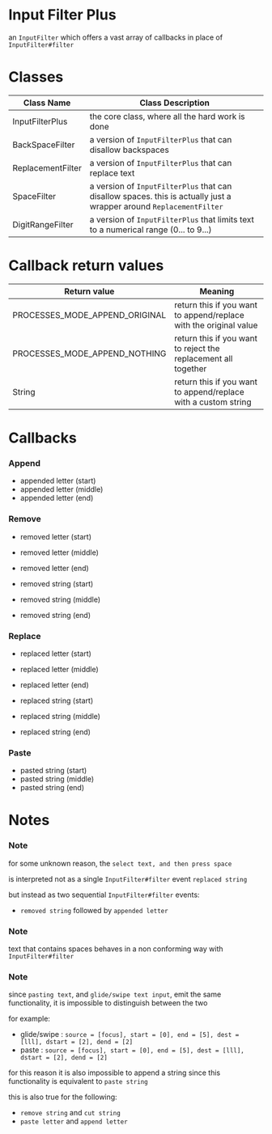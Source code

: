 # Input Filter Plus

an `InputFilter` which offers a vast array of callbacks in place of `InputFilter#filter`

# Classes

Class Name        | Class Description
----------------- | -----------------
InputFilterPlus   | the core class, where all the hard work is done
BackSpaceFilter   | a version of `InputFilterPlus` that can disallow backspaces
ReplacementFilter | a version of `InputFilterPlus` that can replace text
SpaceFilter       | a version of `InputFilterPlus` that can disallow spaces. this is actually just a wrapper around `ReplacementFilter`
DigitRangeFilter  | a version of `InputFilterPlus` that limits text to a numerical range (0... to 9...)

# Callback return values

Return value                   | Meaning
------------------------------ | ------------------------------
PROCESSES_MODE_APPEND_ORIGINAL | return this if you want to append/replace with the original value
PROCESSES_MODE_APPEND_NOTHING  | return this if you want to reject the replacement all together
String                         | return this if you want to append/replace with a custom string

# Callbacks

### Append

* appended letter (start)
* appended letter (middle)
* appended letter (end)

### Remove

* removed letter (start)
* removed letter (middle)
* removed letter (end)

* removed string (start)
* removed string (middle)
* removed string (end)

### Replace

* replaced letter (start)
* replaced letter (middle)
* replaced letter (end)

* replaced string (start)
* replaced string (middle)
* replaced string (end)

### Paste

* pasted string (start)
* pasted string (middle)
* pasted string (end)

# Notes

### Note

for some unknown reason, the `select text, and then press space`

is interpreted not as a single `InputFilter#filter` event `replaced string`

but instead as two sequential `InputFilter#filter` events:

* `removed string` followed by `appended letter`

### Note

text that contains spaces behaves in a non conforming way with `InputFilter#filter`

### Note

since `pasting text`, and `glide/swipe text input`, emit the same functionality,
it is impossible to distinguish between the two

for example:

* glide/swipe  : `source = [focus], start = [0], end = [5], dest = [lll], dstart = [2], dend = [2]`
* paste        : `source = [focus], start = [0], end = [5], dest = [lll], dstart = [2], dend = [2]`

for this reason it is also impossible to append a string since
this functionality is equivalent to `paste string`

this is also true for the following:

* `remove string` and `cut string`
* `paste letter` and `append letter`